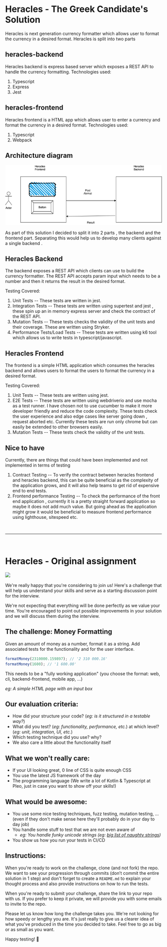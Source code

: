 # Heracles - **The Greek Candidate's Solution**
Heracles is next generation currency formatter  which allows user to format the currency in a desired format.
Heracles is split into two parts

## heracles-backend
Heracles backend is express based server which exposes a REST API to handle the currency formatting.
Technologies used:
1. Typescript
2. Express
3. Jest

## heracles-frontend
Heracles frontend is a HTML app which allows user to enter a currency and format the currency in a desired format.
Technologies used:
1. Typescript
2. Webpack

## Architecture diagram
![Alt text](heracles.png "Arch Diagram")

As part of this solution I decided to split it into 2 parts , the backend and the frontend part.
Separating this would help us to develop many clients against a single backend .

## Heracles Backend

The backend exposes a REST API which clients can use to build the currency formatter. The REST API accepts
param input which needs to be a number and then it returns the result in the desired format.

Testing Covered:
1. Unit Tests -- These tests are written in jest.
2. Integration Tests -- These tests are written using supertest and jest , these spin up an in memory express server
   and check the contract of the REST API.
3. Mutation Tests -- These tests checks the validity of the unit tests and their coverage. These are written using Stryker.
4. Performance Tests/Load Tests -- These tests are written using k6 tool which allows us to write tests in typescript/javascript.

## Heracles Frontend

The frontend is a simple HTML application which consumes the heracles backend and allows users to format the users
to format the currency in a desired format.

Testing Covered:
1. Unit Tests -- These tests are written using jest.
2. E2E Tests -- These tests are written using webdriverio and use mocha as a test runner. I have chosen not to use cucumber
to make it more developer friendly and reduce the code complexity. These tests check the user experience and also edge cases
like server going down , request aborted etc.  Currently these tests are run only chrome but can easily be extended to other browsers
easily.
3. Mutation Tests -- These tests check the validity of the unit tests.

## Nice to have
Currently, there are things that could have been implemented and not implemented in terms of testing

1. Contract Testing -- To verify the contract between heracles frontend and heracles backend, this can be quite beneficial as the complexity of the application grows, and it will also help teams to get rid of expensive end to end tests.
2. Frontend performance Testing -- To check the performance of the front end application , currently it is a pretty straight forward
application so maybe it does not add much value. But going ahead as the application might grow it would be beneficial to measure
   frontend performance using lighthouse, sitespeed etc.

<br>

---

<br>

# Heracles - **Original assignment**
<img src="https://upload.wikimedia.org/wikipedia/commons/4/48/Twelve_Labours_Altemps_Inv8642.jpg" height="300px"/>

We're really happy that you're considering to join us! Here's a challenge that will help us understand your skills and serve as a starting discussion point for the interview.

We're not expecting that everything will be done perfectly as we value your time. You're encouraged to point out possible improvements in your solution and we will discuss them during the interview.

## The challenge: Money Formatting

Given an amount of money as a number, format it as a string. Add associated tests for the functionality and for the user interface.

```js
formatMoney(2310000.159897); // '2 310 000.16'
formatMoney(1600); // '1 600.00'
```

This needs to be a "fully working application" (you choose the format: web, cli, backend-frontend, mobile app, ...)

*eg: A simple HTML page with an input box*

## Our evaluation criteria:

- How did your structure your code? (*eg: is it structured in a testable way?*)
- What did you test? (*eg: functionality, performance, etc.*) at which level? (*eg: unit, integration, UI, etc.*)
- Which testing technique did you use? why?
- We also care a little about the functionality itself

## What we won't really care:

- If your UI looking great, 0 line of CSS is quite enough CSS
- You use the latest JS framework of the day
- The programming language (We write a lot of Kotlin & Typescript at Pleo, just in case you want to show off your skills!)

## What would be awesome:

- You use some nice testing techniques, fuzz testing, mutation testing, ... (even if they don't make sense here they'll probably do in your day to day job)
- You handle some stuff to test that we are not even aware of
  - *eg: You handle funky unicode strings (eg: [big list of naughty strings](https://github.com/minimaxir/big-list-of-naughty-strings))*
- You show us how you run your tests in CI/CD

## Instructions:

When you're ready to work on the challenge, clone (and not fork) the repo. We want to see your progression through commits (don’t commit the entire solution in 1 step) and don't forget to create a `README.md` to explain your thought process and also provide instructions on how to run the tests.

When you're ready to submit your challenge, share the link to your repo with us. If you prefer to keep it private, we will provide you with some emails to invite to the repo.

Please let us know how long the challenge takes you. We're not looking for how speedy or lengthy you are. It's just really to give us a clearer idea of what you've produced in the time you decided to take. Feel free to go as big or as small as you want.

Happy testing! 🚀
